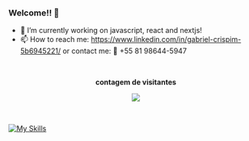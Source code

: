 ### Welcome!! 👋

- 🔭 I’m currently working on javascript, react and nextjs!
- 📫 How to reach me: https://www.linkedin.com/in/gabriel-crispim-5b6945221/ 
      or contact me: 📲 +55 81 98644-5947

<div align="center">
      <br><p align="centre"><b>contagem de visitantes</b></p>  
      <p align="center"><img align="center" src="https://profile-counter.glitch.me/{sirbiel100}/count.svg" /></p> 
      <br>
</div>

[![My Skills](https://skillicons.dev/icons?i=js,react,nextjs,html,css,sass,ps,figma,git)](https://skillicons.dev)
